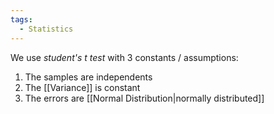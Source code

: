 ```yaml
---
tags:
  - Statistics
---
```

We use *student's t test* with 3 constants / assumptions:
1. The samples are independents
2. The [[Variance]] is constant
3. The errors are [[Normal Distribution|normally distributed]] 